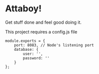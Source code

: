 Attaboy!
========

Get stuff done and feel good doing it.

This project requires a config.js file

    module.exports = {
        port: 8083, // Node's listening port
        database: {
            user: '',
            password: '' 
        }
    };
